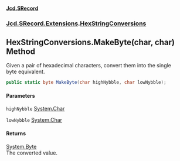 #### [Jcd.SRecord](index.md 'index')
### [Jcd.SRecord.Extensions](Jcd.SRecord.Extensions.md 'Jcd.SRecord.Extensions').[HexStringConversions](Jcd.SRecord.Extensions.HexStringConversions.md 'Jcd.SRecord.Extensions.HexStringConversions')

## HexStringConversions.MakeByte(char, char) Method

Given a pair of hexadecimal characters, convert them into the single  
byte equivalent.

```csharp
public static byte MakeByte(char highNybble, char lowNybble);
```
#### Parameters

<a name='Jcd.SRecord.Extensions.HexStringConversions.MakeByte(char,char).highNybble'></a>

`highNybble` [System.Char](https://docs.microsoft.com/en-us/dotnet/api/System.Char 'System.Char')

<a name='Jcd.SRecord.Extensions.HexStringConversions.MakeByte(char,char).lowNybble'></a>

`lowNybble` [System.Char](https://docs.microsoft.com/en-us/dotnet/api/System.Char 'System.Char')

#### Returns
[System.Byte](https://docs.microsoft.com/en-us/dotnet/api/System.Byte 'System.Byte')  
The converted value.